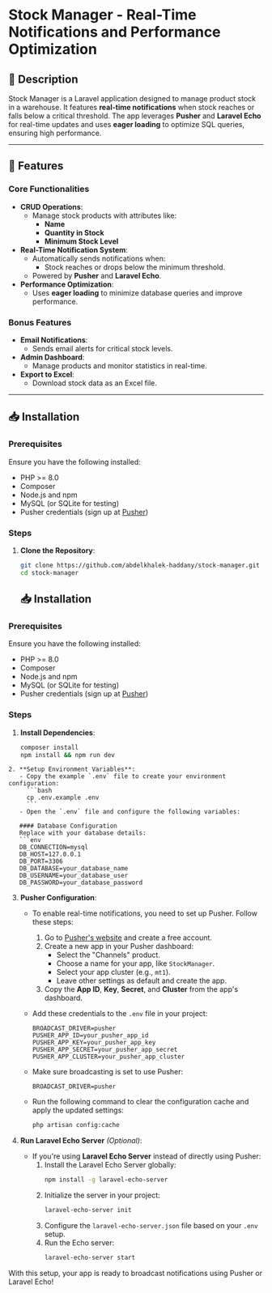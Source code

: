 # Stock Manager - Real-Time Notifications and Performance Optimization

## 📖 Description

Stock Manager is a Laravel application designed to manage product stock in a warehouse. It features **real-time notifications** when stock reaches or falls below a critical threshold. The app leverages **Pusher** and **Laravel Echo** for real-time updates and uses **eager loading** to optimize SQL queries, ensuring high performance.

---

## 🚀 Features

### Core Functionalities

-   **CRUD Operations**:
    -   Manage stock products with attributes like:
        -   **Name**
        -   **Quantity in Stock**
        -   **Minimum Stock Level**
-   **Real-Time Notification System**:
    -   Automatically sends notifications when:
        -   Stock reaches or drops below the minimum threshold.
    -   Powered by **Pusher** and **Laravel Echo**.
-   **Performance Optimization**:
    -   Uses **eager loading** to minimize database queries and improve performance.

### Bonus Features

-   **Email Notifications**:
    -   Sends email alerts for critical stock levels.
-   **Admin Dashboard**:
    -   Manage products and monitor statistics in real-time.
-   **Export to Excel**:
    -   Download stock data as an Excel file.

---

## 📥 Installation

### Prerequisites

Ensure you have the following installed:

-   PHP >= 8.0
-   Composer
-   Node.js and npm
-   MySQL (or SQLite for testing)
-   Pusher credentials (sign up at [Pusher](https://pusher.com))

### Steps

1. **Clone the Repository**:

    ```bash
    git clone https://github.com/abdelkhalek-haddany/stock-manager.git
    cd stock-manager
    ```

    ## 📥 Installation

### Prerequisites

Ensure you have the following installed:

-   PHP >= 8.0
-   Composer
-   Node.js and npm
-   MySQL (or SQLite for testing)
-   Pusher credentials (sign up at [Pusher](https://pusher.com))

### Steps

1. **Install Dependencies**:
    ```bash
    composer install
    npm install && npm run dev
    ```

````
2. **Setup Environment Variables**:
   - Copy the example `.env` file to create your environment configuration:
     ```bash
     cp .env.example .env
     ```
   - Open the `.env` file and configure the following variables:

   #### Database Configuration
   Replace with your database details:
   ```env
   DB_CONNECTION=mysql
   DB_HOST=127.0.0.1
   DB_PORT=3306
   DB_DATABASE=your_database_name
   DB_USERNAME=your_database_user
   DB_PASSWORD=your_database_password
````

3. **Pusher Configuration**:

    - To enable real-time notifications, you need to set up Pusher. Follow these steps:

        1. Go to [Pusher's website](https://pusher.com) and create a free account.
        2. Create a new app in your Pusher dashboard:
            - Select the "Channels" product.
            - Choose a name for your app, like `StockManager`.
            - Select your app cluster (e.g., `mt1`).
            - Leave other settings as default and create the app.
        3. Copy the **App ID**, **Key**, **Secret**, and **Cluster** from the app's dashboard.

    - Add these credentials to the `.env` file in your project:

        ```env
        BROADCAST_DRIVER=pusher
        PUSHER_APP_ID=your_pusher_app_id
        PUSHER_APP_KEY=your_pusher_app_key
        PUSHER_APP_SECRET=your_pusher_app_secret
        PUSHER_APP_CLUSTER=your_pusher_app_cluster
        ```

    - Make sure broadcasting is set to use Pusher:

        ```env
        BROADCAST_DRIVER=pusher
        ```

    - Run the following command to clear the configuration cache and apply the updated settings:
        ```bash
        php artisan config:cache
        ```

4. **Run Laravel Echo Server** _(Optional)_:
    - If you're using **Laravel Echo Server** instead of directly using Pusher:
        1. Install the Laravel Echo Server globally:
            ```bash
            npm install -g laravel-echo-server
            ```
        2. Initialize the server in your project:
            ```bash
            laravel-echo-server init
            ```
        3. Configure the `laravel-echo-server.json` file based on your `.env` setup.
        4. Run the Echo server:
            ```bash
            laravel-echo-server start
            ```

With this setup, your app is ready to broadcast notifications using Pusher or Laravel Echo!
